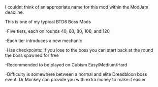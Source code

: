 I couldnt think of an appropriate name for this mod within the ModJam deadline.

This is one of my typical BTD6 Boss Mods

-Five tiers, each on rounds 40, 60, 80, 100, and 120

-Each tier introduces a new mechanic

-Has checkpoints: If you lose to the boss you can start back at the round the boss spawned for free

-Recommended to be played on Cubism Easy/Medium/Hard

-Difficulty is somewhere between a normal and elite Dreadbloon boss event. Dr Monkey can provide you with extra money to make it easier
